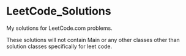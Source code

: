 # LeetCode_Solutions
My solutions for LeetCode.com problems.

These solutions will not contain Main or any other classes other than solution classes specifically for leet code.
